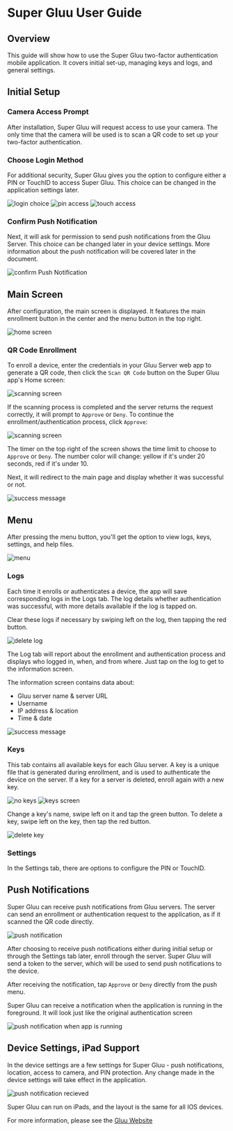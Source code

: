 # Super Gluu User Guide

## Overview
This guide will show how to use the Super Gluu two-factor authentication mobile application. It covers initial set-up, managing keys and logs, and general settings.

## Initial Setup

### Camera Access Prompt
After installation, Super Gluu will request access to use your camera. The only time that the camera will be used is to scan a QR code to set up your two-factor authentication.

### Choose Login Method

For additional security, Super Gluu gives you the option to configure either a PIN or TouchID to access Super Gluu. This choice can be changed in the application settings later.

![login choice](../img/user-guide/up_choose_login.jpg)
![pin access](../img/user-guide/up_pin_settings.jpg)
![touch access](../img/user-guide/up_touch_id_settings.jpg)

### Confirm Push Notification

Next, it will ask for permission to send push notifications from the Gluu Server. This choice can be changed later in your device settings. More information about the push notification will be covered later in the document.

![confirm Push Notification](../img/user-guide/up_push_notifications.jpg)

## Main Screen

After configuration, the main screen is displayed. It features the main enrollment button in the center and the menu button in the top right.

![home screen](../img/user-guide/up_main_page.jpg)

### QR Code Enrollment

To enroll a device, enter the credentials in your Gluu Server web app to generate a QR code, then click the `Scan QR Code` button on the Super Gluu app's Home screen:

![scanning screen](../img/user-guide/up_qr_code.jpg)

If the scanning process is completed and the server returns the request correctly, it will prompt to `Approve` or `Deny`. To continue the enrollment/authentication process, click `Approve`:

![scanning screen](../img/user-guide/up_approve_prompt.jpg)

The timer on the top right of the screen shows the time limit to choose to `Approve` or `Deny`. The number color will change: yellow if it's under 20 seconds, red if it's under 10.

Next, it will redirect to the main page and display whether it was successful or not.

![success message](../img/user-guide/up_success.jpg)

## Menu

After pressing the menu button, you'll get the option to view logs, keys, settings, and help files.

![menu](../img/user-guide/up-settings.jpg)

### Logs

Each time it enrolls or authenticates a device, the app will save corresponding logs in the Logs tab. The log details whether authentication was successful, with more details available if the log is tapped on.

Clear these logs if necessary by swiping left on the log, then tapping the red button.

![delete log](../img/user-guide/up_log_delete.jpg)

The Log tab will report about the enrollment and authentication process and displays who logged in, when, and from where. Just tap on the log to get to the information screen. 

The information screen contains data about:

- Gluu server name & server URL
- Username
- IP address & location
- Time & date

![success message](../img/user-guide/up_log_sample.jpg)

### Keys

This tab contains all available keys for each Gluu server. A key is a unique file that is generated during enrollment, and is used to authenticate the device on the server. If a key for a server is deleted, enroll again with a new key.

![no keys](../img/user-guide/no_keys.jpg)   ![keys screen](../img/user-guide/up_key.jpg)

Change a key's name, swipe left on it and tap the green button. To delete a key, swipe left on the key, then tap the red button.

![delete key](../img/user-guide/up_key_delete.jpg)

### Settings

In the Settings tab, there are options to configure the PIN or TouchID.

## Push Notifications

Super Gluu can receive push notifications from Gluu servers. The server can send an enrollment or authentication request to the application, as if it scanned the QR code directly. 

![push notification](../img/user-guide/up_push_notification.jpg)

After choosing to receive push notifications either during initial setup or through the Settings tab later, enroll through the server. Super Gluu will send a token to the server, which will be used to send push notifications to the device.

After receiving the notification, tap `Approve` or `Deny` directly from the push menu.

Super Gluu can receive a notification when the application is running in the foreground. It will look just like the original authentication screen

![push notification when app is running](../img/user-guide/up_approve_prompt.jpg)

## Device Settings, iPad Support

In the device settings are a few settings for Super Gluu - push notifications, location, access to camera, and PIN protection. Any change made in the device settings will take effect in the application.

![push notification recieved](../img/user-guide/settings_device.jpg)

Super Gluu can run on iPads, and the layout is the same for all IOS devices.

For more information, please see the [Gluu Website](http://gluu.org)
